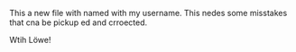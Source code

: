 This a new file with named with my username.
This nedes some misstakes that cna be pickup ed and crroected.

Wtih Löwe!
